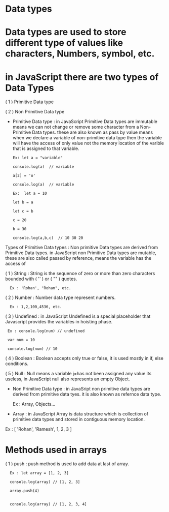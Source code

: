 # Data types

# Data types are used to store different type of values like characters, Numbers, symbol, etc.

# in JavaScript there are two types of Data Types

( 1 ) Primitive Data type
 
( 2 ) Non Primitive Data type

* Primitive Data type : in JavaScript Primitive Data types are immutable means we can not change or remove some character from a Non-Primitive Data types. these are 
also known as pass by value means when we declare a variable of non-primitive data type then the variable will have the access of only value not the memory location of
the varible that is assigned to that variable.

      Ex: let a = "variable"

      console.log(a)  // variable

      a[2] = 'o'

      console.log(a)  // variable

      Ex:  let a = 10 

      let b = a

      let c = b

      c = 20

      b = 30

      console.log(a,b,c)  // 10 30 20

Types of Primitive Data types : Non primitive Data types are derived from Primitive Data types. in JavaScript non Primitive Data types are mutable, these are also called passed by reference, means the variable has the access of  

( 1 ) String : String is the sequence of zero or more than zero characters bounded with ( '' ) or ( "" ) quotes.

      Ex : 'Rohan', "Rohan", etc.

( 2 ) Number : Number data type represent numbers.

      Ex : 1,2,100,4536, etc.

( 3 ) Undefined : in JavaScript Undefined is a special placeholder that Javascript provides the variables in hoisting phase.

     Ex : console.log(num) // undefined

     var num = 10
     
     console.log(num) // 10
 
( 4 ) Boolean : Boolean accepts only true or false, it is used mostly in if, else conditions.

( 5 ) Null : Null means a variable j=has not been assigned any value its useless, in JavaScript null also represents an empty Object.



* Non Primitive Data type : in JavaSript non primitive data types are derived from primitive data tyes. it is also known as refernce data type.
  
  
    Ex : Array, Objects...
  
* Array : in JavaScript Array is data structure which is collection of primitive data types and stored in contiguous memory location.

 
 Ex : [ 'Rohan', 'Ramesh', 1, 2, 3 ]
   
# Methods used in arrays

( 1 ) push : push method is used to add data at last of array.

      Ex : let array = [1, 2, 3]
      
      console.log(array) // [1, 2, 3]
      
      array.push(4)
      
      
      console.log(array) // [1, 2, 3, 4]
